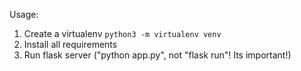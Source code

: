 Usage:
1. Create a virtualenv `python3 -m virtualenv venv`
2. Install all requirements
3. Run flask server ("python app.py", not "flask run"! Its important!)
